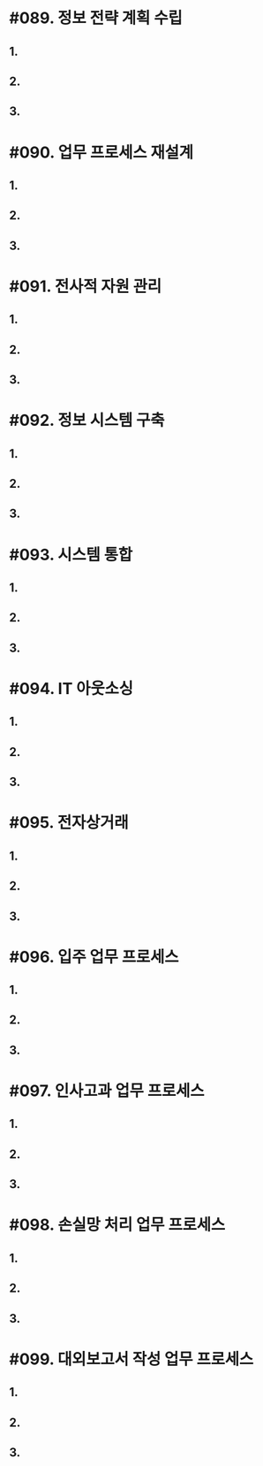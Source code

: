 # #089. 정보 전략 계획 수립
## 1. 
## 2.
## 3.


# #090. 업무 프로세스 재설계
## 1.
## 2.
## 3.


# #091. 전사적 자원 관리
## 1.
## 2.
## 3.


# #092. 정보 시스템 구축
## 1.
## 2.
## 3.


# #093. 시스템 통합
## 1.
## 2.
## 3.


# #094. IT 아웃소싱
## 1.
## 2.
## 3.


# #095. 전자상거래
## 1.
## 2.
## 3.


# #096. 입주 업무 프로세스
## 1.
## 2.
## 3.


# #097. 인사고과 업무 프로세스
## 1.
## 2.
## 3.


# #098. 손실망 처리 업무 프로세스 
## 1.
## 2.
## 3.


# #099. 대외보고서 작성 업무 프로세스 
## 1.
## 2.
## 3.